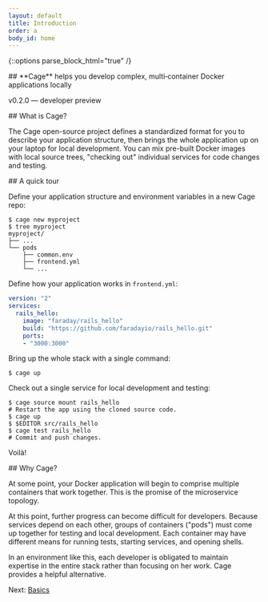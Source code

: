 ```yaml
---
layout: default
title: Introduction
order: a
body_id: home
---
```

{::options parse_block_html="true" /}

<section class="intro">
## **Cage** helps you develop complex, multi‑container Docker applications locally

v0.2.0 — developer preview
</section>

<section>
## What is Cage?

The Cage open-source project defines a standardized format for you to describe your application structure, then brings the whole application up on your laptop for local development. You can mix pre-built Docker images with local source trees, "checking out" individual services for code changes and testing.

</section>

<section>
## A quick tour

Define your application structure and environment variables in a new Cage repo:

``` shell
$ cage new myproject
$ tree myproject
myproject/
├── ...
└── pods
    ├── common.env
    ├── frontend.yml
    └── ...
```

Define how your application works in `frontend.yml`:

``` yaml
version: "2"
services:
  rails_hello:
    image: "faraday/rails_hello"
    build: "https://github.com/faradayio/rails_hello.git"
    ports:
    - "3000:3000"
```

Bring up the whole stack with a single command:

``` shell
$ cage up
```

Check out a single service for local development and testing:

``` shell
$ cage source mount rails_hello
# Restart the app using the cloned source code.
$ cage up
$ $EDITOR src/rails_hello
$ cage test rails_hello
# Commit and push changes.
```

Voilà!
</section>

<section>
## Why Cage?

At some point, your Docker application will begin to comprise multiple containers that work together. This is the promise of the microservice topology.

At this point, further progress can become difficult for developers. Because services depend on each other, groups of containers ("pods") must come up together for testing and local development. Each container may have different means for running tests, starting services, and opening shells.

In an environment like this, each developer is obligated to maintain expertise in the entire stack rather than focusing on her work. Cage provides a helpful alternative.
</section>

Next: [Basics](/basics)
